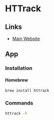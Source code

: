 # HTTrack

<!--
https://github.com/hartator/wayback-machine-downloader
-->

## Links

- [Main Website](https://httrack.com/)

## App

### Installation

#### Homebrew

```sh
brew install httrack
```

### Commands

```sh
httrack -h
```
